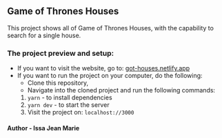 ## Game of Thrones Houses

This project shows all of Game of Thrones Houses, with the capability to search for a single house.

### The project preview and setup:

- If you want to visit the website, go to: [got-houses.netlify.app](https://got-houses.netlify.app/)
- If you want to run the project on your computer, do the following:
  - Clone this repository,
  - Navigate into the cloned project and run the following commands:
  1. `yarn` - to install dependencies
  2. `yarn dev` - to start the server
  3. Visit the project on: `localhost://3000`

#### Author - Issa Jean Marie
